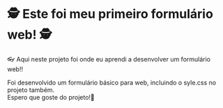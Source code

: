 <h1>🕵 Este foi meu primeiro formulário web! 🕵</h1>


<p>👓 Aqui neste projeto foi onde eu aprendi a desenvolver um formulário web!!</p>

<span> Foi desenvolvido um formulário básico para web, incluindo o syle.css no projeto também. <br>
Espero que goste do projeto!💼 </span>
